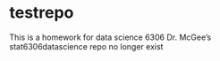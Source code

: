 # testrepo
This is a homework for data science 6306
Dr. McGee’s stat6306datascience repo no longer exist
